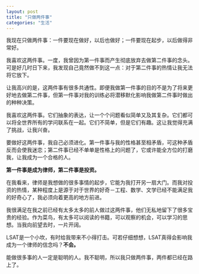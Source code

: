```yaml
---
layout: post
title: "只做两件事"
categories: "生活"
---
```

我现在只做两件事：一件要现在做好，以后也做好；一件要现在起步，以后做得非常好。

我喜欢这两件事。一度，我曾因为第一件事而产生彻底放弃去做第二件事的念头。可是好几时日下来，我发现自己竟然做不到这一点：对于第二件事的热情让我无法将它放下。

让我高兴的是，这两件事有很多共通性。即便我做第一件事的目的不是为了将来更好地去做第二件事，但第一件事对我的训练必将潜移默化影响我做第二件事时做出的种种决策。

我喜欢这两件事。它们抽象的表达，让一个个问题看似简单又及其复杂。它们都可以将全世界所有的学问联系在一起。它们不简单，但是它们有趣。这让我觉得充满了挑战，让我兴奋。

要做好这两件事，我自己必须进化。第一件事与我的性格甚至相矛盾，可这种矛盾反而会使我迷恋；第二件事已经不单单是性格上的问题了，它或许能全方位的打磨我，让我成为一个合格的人。

**第一件事是成为律师，第二件事是投资。**

在我看来，律师是我想做的很多事情的起步，它能为我打开另一扇大门。而我对投资的热情，某种程度上是源于对于世界的好奇－工程、数学、文学已经不能满足我的好奇心了，我必须向着更高的地方前进。

我很满足在我之前已经有太多太多的前人做过这两件事，他们无私地留下了很多宝贵的经验。作为菜鸟，有太多可以阅读的书籍，可以观察的机会，可以学习的思想。当我向前望去时，一片开阔。

LSAT是一个小坎，有时给我带来不小得打击。可若仔细想想，LSAT真得会影响我成为一个律师的信念吗？**不会。**

能做很多事的人一定是聪明的人。我不聪明，所以我只做两件事，两件都已经在路上了。
